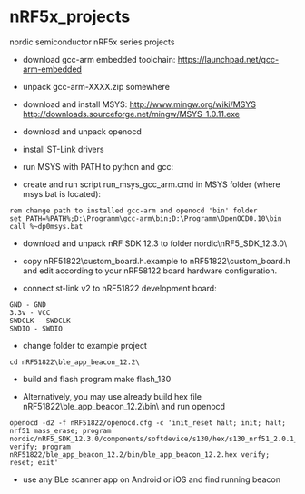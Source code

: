 # nRF5x_projects
nordic semiconductor nRF5x series projects

* download gcc-arm embedded toolchain: https://launchpad.net/gcc-arm-embedded
* unpack gcc-arm-XXXX.zip somewhere
* download and install MSYS: http://www.mingw.org/wiki/MSYS http://downloads.sourceforge.net/mingw/MSYS-1.0.11.exe
* download and unpack openocd
* install ST-Link drivers

* run MSYS with PATH to python and gcc:
* create and run script run_msys_gcc_arm.cmd in MSYS folder (where msys.bat is located):

```
rem change path to installed gcc-arm and openocd 'bin' folder
set PATH=%PATH%;D:\Programm\gcc-arm\bin;D:\Programm\OpenOCD0.10\bin
call %~dp0msys.bat
```

* download and unpack nRF SDK 12.3 to folder nordic\nRF5_SDK_12.3.0\

* copy nRF51822\custom_board.h.example to nRF51822\custom_board.h and edit according to your nRF58122 board hardware configuration.

* connect st-link v2 to nRF51822 development board:
```
GND - GND
3.3v - VCC
SWDCLK - SWDCLK
SWDIO - SWDIO
```

* change folder to example project

```
cd nRF51822\ble_app_beacon_12.2\
```

* build and flash program
make flash_130

* Alternatively, you may use already build hex file nRF51822\ble_app_beacon_12.2\bin\ and run openocd 

```
openocd -d2 -f nRF51822/openocd.cfg -c 'init_reset halt; init; halt; nrf51 mass_erase; program nordic/nRF5_SDK_12.3.0/components/softdevice/s130/hex/s130_nrf51_2.0.1_softdevice.hex verify; program nRF51822/ble_app_beacon_12.2/bin/ble_app_beacon_12.2.hex verify; reset; exit'
```

* use any BLe scanner app on Android or iOS and find running beacon
